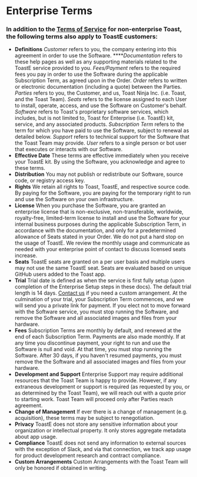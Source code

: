 # Enterprise Terms

### In addition to the [Terms of Service](https://toast.ninja/legal/terms-of-service) for non-enterprise Toast, the following terms also apply to ToastE customers:

* **Definitions** _Customer_ refers to you, the company entering into this agreement in order to use the Software. ****_Documentation_ refers to these help pages as well as any supporting materials related to the ToastE service provided to you. _Fees/Payment_ refers to the required fees you pay in order to use the Software during the applicable Subscription Term, as agreed upon in the Order. _Order_ refers to written or electronic documentation \(including a quote\) between the Parties. _Parties_ refers to you, the Customer, and us, Toast Ninja Inc. \(i.e. Toast, and the Toast Team\). _Seats_ refers to the license assigned to each User to install, operate, access, and use the Software on Customer's behalf. _Software_ refers to Toast's proprietary software services, which includes, but is not limited to, Toast for Enterprise \(i.e. ToastE\) kit, service, and any associated products. _Subscription_ _Term_ refers to the term for which you have paid to use the Software, subject to renewal as detailed below. _Support_ refers to technical support for the Software that the Toast Team may provide. _User_ refers to a single person or bot user that executes or interacts with our Software.
* **Effective Date** These terms are effective immediately when you receive your ToastE kit. By using the Software, you acknowledge and agree to these terms.
* **Distribution** You may not publish or redistribute our Software, source code, or registry access key.
* **Rights** We retain all rights to Toast, ToastE, and respective source code. By paying for the Software, you are paying for the temporary right to run and use the Software on your own infrastructure. 
* **License** When you purchase the Software, you are granted an enterprise license that is non-exclusive, non-transferable, worldwide, royalty-free, limited-term license to install and use the Software for your internal business purposes during the applicable Subscription Term, in accordance with the documentation, and only for a predetermined allowance of Seats stated in your Order. We do not put a hard stop on the usage of ToastE. We review the monthly usage and communicate as needed with your enterprise point of contact to discuss licensed seats increase.
* **Seats** ToastE seats are granted on a per user basis and multiple users may not use the same ToastE seat. Seats are evaluated based on unique GitHub users added to the Toast app.
* **Trial** Trial date is defined as when the service is first fully setup \(upon completion of the Enterprise Setup steps in these docs\). The default trial length is 14 days. [Contact us](support.md) if you need a custom arrangement. At the culmination of your trial, your Subscription Term commences, and we will send you a private link for payment. If you elect not to move forward with the Software service, you must stop running the Software, and remove the Software and all associated images and files from your hardware.
* **Fees** Subscription Terms are monthly by default, and renewed at the end of each Subscription Term. Payments are also made monthly. If at any time you discontinue payment, your right to run and use the Software is null and void. At that time, you must stop running the Software. After 30 days, if you haven't resumed payments, you must remove the the Software and all associated images and files from your hardware.
* **Development and Support** Enterprise Support may require additional resources that the Toast Team is happy to provide. However, if any extraneous development or support is required \(as requested by you, or as determined by the Toast Team\), we will reach out with a quote prior to starting work. Toast Team will proceed only after Parties reach agreement. 
* **Change of Management** If ever there is a change of management \(e.g. acquisition\), these terms may be subject to renegotiation.
* **Privacy** ToastE does not store any sensitive information about your organization or intellectual property. It only stores aggregate metadata about app usage.
* **Compliance** ToastE does not send any information to external sources with the exception of Slack, and via that connection, we track app usage for product development research and contract compliance.
* **Custom Arrangements** Custom Arrangements with the Toast Team will only be honored if obtained in writing.

